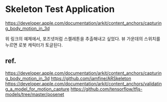 Skeleton Test Application
=========================

https://developer.apple.com/documentation/arkit/content_anchors/capturing_body_motion_in_3d

위 링크의 예제에서, 포즈넷처럼 스켈레톤을 추출해내고 싶었다.
뷰 가운데의 스위치를 누르면 로봇 캐릭터가 토글된다.

ref.
-
https://developer.apple.com/documentation/arkit/content_anchors/capturing_body_motion_in_3d
https://github.com/iamfine/ARSkeleton
https://developer.apple.com/documentation/arkit/content_anchors/validating_a_model_for_motion_capture
https://github.com/tensorflow/tfjs-models/tree/master/posenet
